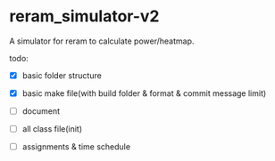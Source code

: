# reram_simulator-v2
A simulator for reram to calculate power/heatmap.

todo:
- [x] basic folder structure
- [X] basic make file(with build folder & format & commit message limit)
- [ ] document
- [ ] all class file(init)
- [ ] assignments & time schedule

